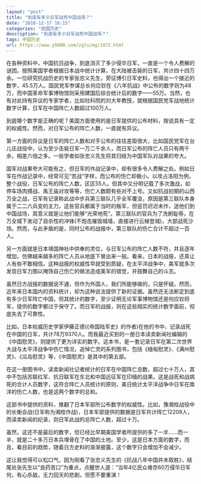 ```yaml
---
layout: "post"
title: "到底有多少日军战死中国战场？"
date: "2018-12-17 16:15"
categories: "民国历史"
description: "到底有多少日军战死中国战场？"
tags: 中国历史
url: https://www.y5000.com/zgls/mg/1072.html
---
```






在各种资料中，中国抗日战争，到底消灭了多少侵华日军，一直是一个令人费解的谜团。按照美国学者根据日本战中统计计算，在大陆被击毙的日军，共计四十四万余。一位研究抗战历史的专家张忠义先生，旁征博引日军史料，也得出一个接近的数字，45.5万人。国民党军参谋总长何应钦在《八年抗战》中公布的数字则为48万，而中国革命军事博物馆则采用建国后综合统计后的数字——55万。当然，也有对此持有异议的专家学者，比如社科院的刘大年教授，就根据国民党军战地统计数字计算，日军在中国阵亡人数超过100万人。

到底哪个数字是正确的呢？美国方面使用的是日军提供的公布材料，按说具有一定的权威性。然而，对日军公布的阵亡人数，一直就有异议。

第一方面的异议是日军的阵亡人数和对手公布的往往差距很大，比如国民党军在台儿庄战役中，认为至少击毙日军一万二千余人，而日军公布的阵亡人员只有两千余，相差六倍之多。一些学者如张忠义先生将其归结为中国军队对战果的夸大。

国军对战果夸大可能有之，但日军的作战记录中，却有很多令人费解之处。例如日军在作战记录中，经常可见“苦战”字样，而公布的伤亡却极小。以攻占洛阳为例，整个战役，日军公布的阵亡人数，区区55人。但其中又分明记载了多次激战，如停车场肉搏战、禹王庙对攻等等，伤亡人数颇有些对不上号。又如抗战初期的山西万全之战，日军有记录称此战中步兵第三联队几乎全军覆没，原因是第三联队本身属于二二六兵变的主力，这些官兵都属于当时的叛军，但惩罚迟迟未作，送他们到中国战场，其意义就是让他们能够“光荣地死”。第三联队的官兵为了洗刷耻辱，在万全城下发动了自杀性的冲锋(不炮击摧毁城墙，直接进行云梯登城)，大部战死沙场。然而，与此矛盾的是，同时公布的战报中，第三联队的伤亡合计不超过一百人。

另一方面就是日本靖国神社中供奉的灵位，与日军公布的阵亡人数不符，并且逐年增加，仿佛越来越多的阵亡人员从地底下冒出来一般。看来，日本的战报，还真让人有些不敢相信。这种战报的权威性早就受到质疑，在太平洋战争中，美军就多次发现日军力图以掩饰自己伤亡的做法造成美军的错觉，并鼓舞自己的斗志。

虽然日方战报的数据说不通，但作为外国人，我们所能够做的，只是怀疑。然而，近年来日本国内的资料统计，却为这种说法提供了新的证据。虽然还无法断定到底有多少日军阵亡中国，但其统计的数字，至少证明无论军事博物馆还是何应钦将军，提供的数字都过于保守了。而日军的战报，则在这些翔实的统计数字面前，彻底失去了可靠性。

比如，日本权威历史学家伊藤正德(《帝国陆军史》的作者)在他的书中，记录战死在中国的日军，共计78万9370人。而我最近买到的一册日本读卖新闻社编辑的《中国慰灵》，则提供了更为详实的数字。这本书，是一套记录日军在第二次世界大战与太平洋战争中伤亡情况，追悼亡灵的系列图书，包括《缅甸慰灵》、《满州慰灵》、《瓜岛慰灵》等，《中国慰灵》是其中的第五部。

在这一册图书中，读卖新闻社记者统计的日军在中国阵亡总数，超过七十万人，其中不包括苏联红军、抗日联军在东北和中国远征军在印缅的战果。这是战死和战病死的合计人员数字，这符合阵亡人员统计的原则，美日统计太平洋战争中日军在南洋的伤亡人数，也是这两个数字的总和。

这部书中提供的资料，推翻了日本军部所公布数字的权威性。比如，豫湘桂战役中的长衡会战(日军称为湘桂作战)，日本军部提供的数据是日军共计阵亡12209人，而读卖新闻的纪录，则日军此战的总阵亡人数，超过十万。

虽然，这还不是最后的数字，但已经比早期美国学者所提供的多了一半……而一半，就是二十多万日本兵埋骨在了中国的土地。至少，这是日本方面的数字，而且，看目前的趋势，随着日方史料的渐渐披露，这个数字只会增加不会减少。

这让我觉得可以松口气，因为刚看了张忠义先生的《抗战八年中国并未取胜》，结尾处张先生以“良药苦口”为重点，点醒世人道：“当年4亿民众难奈60万侵华日军何，有心杀敌，无力回天的悲剧，但愿不要重演！

